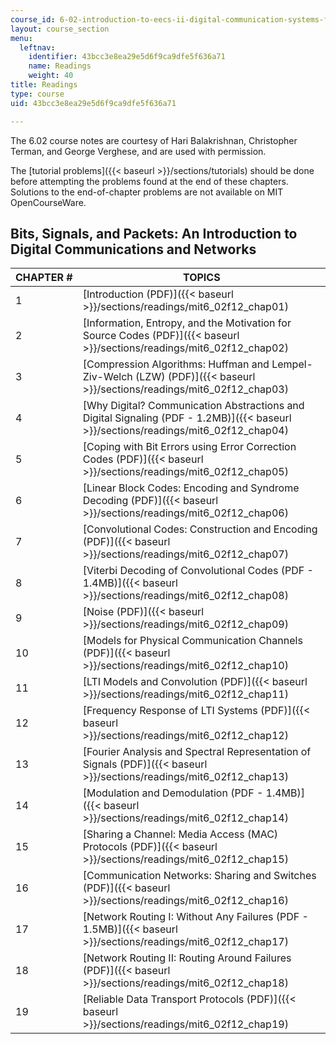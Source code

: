 ```yaml
---
course_id: 6-02-introduction-to-eecs-ii-digital-communication-systems-fall-2012
layout: course_section
menu:
  leftnav:
    identifier: 43bcc3e8ea29e5d6f9ca9dfe5f636a71
    name: Readings
    weight: 40
title: Readings
type: course
uid: 43bcc3e8ea29e5d6f9ca9dfe5f636a71

---
```


The 6.02 course notes are courtesy of Hari Balakrishnan, Christopher Terman, and George Verghese, and are used with permission.

The [tutorial problems]({{< baseurl >}}/sections/tutorials) should be done before attempting the problems found at the end of these chapters. Solutions to the end-of-chapter problems are not available on MIT OpenCourseWare.

Bits, Signals, and Packets: An Introduction to Digital Communications and Networks
----------------------------------------------------------------------------------

| CHAPTER # | TOPICS |
| --- | --- |
| 1 | [Introduction (PDF)]({{< baseurl >}}/sections/readings/mit6_02f12_chap01) |
| 2 | [Information, Entropy, and the Motivation for Source Codes (PDF)]({{< baseurl >}}/sections/readings/mit6_02f12_chap02) |
| 3 | [Compression Algorithms: Huffman and Lempel-Ziv-Welch (LZW) (PDF)]({{< baseurl >}}/sections/readings/mit6_02f12_chap03) |
| 4 | [Why Digital? Communication Abstractions and Digital Signaling (PDF - 1.2MB)]({{< baseurl >}}/sections/readings/mit6_02f12_chap04) |
| 5 | [Coping with Bit Errors using Error Correction Codes (PDF)]({{< baseurl >}}/sections/readings/mit6_02f12_chap05) |
| 6 | [Linear Block Codes: Encoding and Syndrome Decoding (PDF)]({{< baseurl >}}/sections/readings/mit6_02f12_chap06) |
| 7 | [Convolutional Codes: Construction and Encoding (PDF)]({{< baseurl >}}/sections/readings/mit6_02f12_chap07) |
| 8 | [Viterbi Decoding of Convolutional Codes (PDF - 1.4MB)]({{< baseurl >}}/sections/readings/mit6_02f12_chap08) |
| 9 | [Noise (PDF)]({{< baseurl >}}/sections/readings/mit6_02f12_chap09) |
| 10 | [Models for Physical Communication Channels (PDF)]({{< baseurl >}}/sections/readings/mit6_02f12_chap10) |
| 11 | [LTI Models and Convolution (PDF)]({{< baseurl >}}/sections/readings/mit6_02f12_chap11) |
| 12 | [Frequency Response of LTI Systems (PDF)]({{< baseurl >}}/sections/readings/mit6_02f12_chap12) |
| 13 | [Fourier Analysis and Spectral Representation of Signals (PDF)]({{< baseurl >}}/sections/readings/mit6_02f12_chap13) |
| 14 | [Modulation and Demodulation (PDF - 1.4MB)]({{< baseurl >}}/sections/readings/mit6_02f12_chap14) |
| 15 | [Sharing a Channel: Media Access (MAC) Protocols (PDF)]({{< baseurl >}}/sections/readings/mit6_02f12_chap15) |
| 16 | [Communication Networks: Sharing and Switches (PDF)]({{< baseurl >}}/sections/readings/mit6_02f12_chap16) |
| 17 | [Network Routing I: Without Any Failures (PDF - 1.5MB)]({{< baseurl >}}/sections/readings/mit6_02f12_chap17) |
| 18 | [Network Routing II: Routing Around Failures (PDF)]({{< baseurl >}}/sections/readings/mit6_02f12_chap18) |
| 19 | [Reliable Data Transport Protocols (PDF)]({{< baseurl >}}/sections/readings/mit6_02f12_chap19)